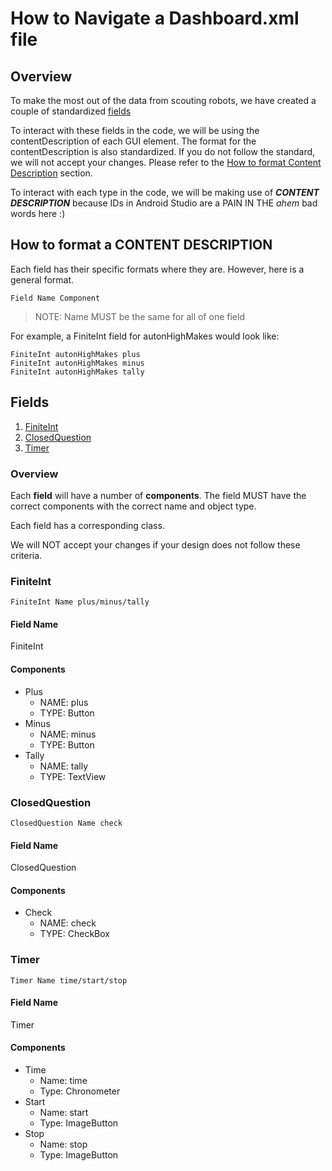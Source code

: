 # How to Navigate a Dashboard.xml file
## Overview
To make the most out of the data from scouting robots, we have created a couple of standardized [fields](#fields)

To interact with these fields in the code, we will be using the contentDescription of each GUI element. The format for the contentDescription is also standardized. If you do not follow the standard, we will not accept your changes. Please refer to the [How to format Content Description](#how-to-format-a-content-description) section.

To interact with each type in the code, we will be making use of ***CONTENT DESCRIPTION*** because IDs in Android Studio are a PAIN IN THE *ahem* bad words here :)


## How to format a CONTENT DESCRIPTION
Each field has their specific formats where they are. However, here is a general format.

`Field Name Component`

> NOTE: Name MUST be the same for all of one field

For example, a FiniteInt field for autonHighMakes would look like:

    FiniteInt autonHighMakes plus  
    FiniteInt autonHighMakes minus  
    FiniteInt autonHighMakes tally  


## Fields
1. [FiniteInt](#finiteint)
2. [ClosedQuestion](#closedquestion)
3. [Timer](#timer)

### Overview
Each **field** will have a number of **components**. The field MUST have the correct components with the correct name and object type.

Each field has a corresponding class.

We will NOT accept your changes if your design does not follow these criteria.

### FiniteInt
`FiniteInt Name plus/minus/tally`
#### Field Name
FiniteInt
#### Components
- Plus
    - NAME: plus
    - TYPE: Button
- Minus
    - NAME: minus
    - TYPE: Button
- Tally
    - NAME: tally
    - TYPE: TextView

### ClosedQuestion
`ClosedQuestion Name check`
#### Field Name
ClosedQuestion
#### Components
- Check
    - NAME: check
    - TYPE: CheckBox

### Timer
`Timer Name time/start/stop`
#### Field Name
Timer
#### Components
- Time
    - Name: time
    - Type: Chronometer
- Start
    - Name: start
    - Type: ImageButton
- Stop
    - Name: stop
    - Type: ImageButton
